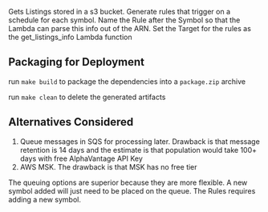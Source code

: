 Gets Listings stored in a s3 bucket. Generate rules that trigger on a schedule for each symbol. Name the Rule after the Symbol so that the Lambda can parse this info out of the ARN. Set the Target for the rules as the get_listings_info Lambda function

## Packaging for Deployment
run `make build` to package the dependencies into a `package.zip` archive

run `make clean` to delete the generated artifacts

## Alternatives Considered
1. Queue messages in SQS for processing later. Drawback is that message retention is 14 days and the estimate is that population would take 100+ days with free AlphaVantage API Key
2. AWS MSK. The drawback is that MSK has no free tier

The queuing options are superior because they are more flexible. A new symbol added will just need to be placed on the queue. The Rules requires adding a new symbol.